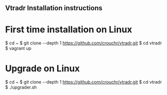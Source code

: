 ## Vtradr Installation instructions ##

# First time installation on Linux
$ cd ~
$ git clone --depth 1 https://github.com/crouchr/vtradr.git
$ cd vtradr
$ vagrant up

# Upgrade on Linux
$ cd ~
$ git clone --depth 1 https://github.com/crouchr/vtradr.git
$ cd vtradr
$ ./upgrader.sh